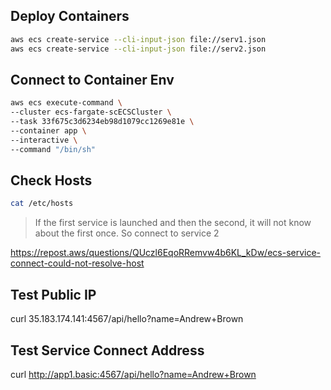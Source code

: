 ## Deploy Containers

```sh
aws ecs create-service --cli-input-json file://serv1.json
aws ecs create-service --cli-input-json file://serv2.json
```

## Connect to Container Env

```sh
aws ecs execute-command \
--cluster ecs-fargate-scECSCluster \
--task 33f675c3d6234eb98d1079cc1269e81e \
--container app \
--interactive \
--command "/bin/sh"
```

## Check Hosts

```sh
cat /etc/hosts
```

> If the first service is launched and then the second, it will not know about the first once. So connect to service 2

https://repost.aws/questions/QUczl6EqoRRemvw4b6KL_kDw/ecs-service-connect-could-not-resolve-host

## Test Public IP

curl 35.183.174.141:4567/api/hello?name=Andrew+Brown

## Test Service Connect Address 
curl http://app1.basic:4567/api/hello?name=Andrew+Brown